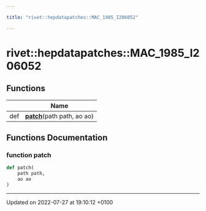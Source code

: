 ```yaml
---

title: "rivet::hepdatapatches::MAC_1985_I206052"

---
```


# rivet::hepdatapatches::MAC_1985_I206052



## Functions

|                | Name           |
| -------------- | -------------- |
| def | **[patch](http://example.org/namespaces/namespacerivet_1_1hepdatapatches_1_1mac__1985__i206052/#function-patch)**(path path, ao ao) |


## Functions Documentation

### function patch

```python
def patch(
    path path,
    ao ao
)
```






-------------------------------

Updated on 2022-07-27 at 19:10:12 +0100